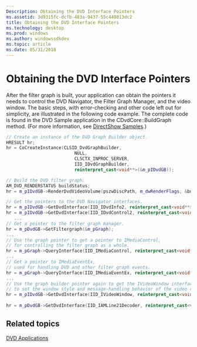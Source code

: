 ```yaml
---
Description: Obtaining the DVD Interface Pointers
ms.assetid: 3d9315fc-dcfb-483a-9437-55c440813dc2
title: Obtaining the DVD Interface Pointers
ms.technology: desktop
ms.prod: windows
ms.author: windowssdkdev
ms.topic: article
ms.date: 05/31/2018
---
```


# Obtaining the DVD Interface Pointers

After the filter graph is built, your application can obtain the pointers it needs to control the DVD Navigator, the Filter Graph Manager, and the video window. The basic steps, with error-checking and other code left out for simplicity, are illustrated in the following code example. The complete code is found in the DVD Sample application in the CDvdCore::BuildGraph method. (For more information, see [DirectShow Samples](directshow-samples.md).)


```C++
// Create an instance of the DVD Graph Builder object.
HRESULT hr;
hr = CoCreateInstance(CLSID_DvdGraphBuilder,
                          NULL,
                          CLSCTX_INPROC_SERVER,
                          IID_IDvdGraphBuilder,
                          reinterpret_cast<void**>(&m_pIDvdGB));

// Build the DVD filter graph.
AM_DVD_RENDERSTATUS buildStatus;
hr = m_pIDvdGB->RenderDvdVideoVolume(pszwDiscPath, m_dwRenderFlags, &buildStatus);

// Get the pointers to the DVD Navigator interfaces.
hr = m_pIDvdGB->GetDvdInterface(IID_IDvdInfo2, reinterpret_cast<void**>(&m_pIDvdI2));
hr = m_pIDvdGB->GetDvdInterface(IID_IDvdControl2, reinterpret_cast<void**>(&m_pIDvdC2));
   ...    
// Get a pointer to the filter graph manager.
hr = m_pDvdGB->GetFiltergraph(&m_pGraph);
...   
// Use the graph pointer to get a pointer to IMediaControl,
// for controlling the filter graph as a whole.
hr = m_pGraph->QueryInterface(IID_IMediaControl, reinterpret_cast<void**>(&m_pIMC));
...   
// Get a pointer to IMediaEventEx,
// used for handling DVD and other filter graph events.
hr = m_pGraph->QueryInterface(IID_IMediaEventEx, reinterpret_cast<void**>(&m_pME)); 
...                
// Use the graph builder pointer again to get the IVideoWindow interface,
// to set the window style and message-handling behavior of the video renderer filter.
hr = m_pIDvdGB->GetDvdInterface(IID_IVideoWindow, reinterpret_cast<void**>(&m_pIVW));
  
hr = m_pDvdGB->GetDvdInterface(IID_IAMLine21Decoder, reinterpret_cast<void**>(&pL21Dec));
```



## Related topics

<dl> <dt>

[DVD Applications](dvd-applications.md)
</dt> </dl>

 

 



